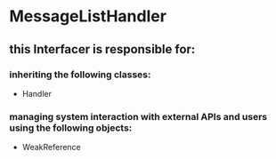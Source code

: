 # MessageListHandler
## this Interfacer is responsible for: 
### inheriting the following classes: 
* Handler
### managing system interaction with external APIs and users using the following objects: 
* WeakReference<MessageListFragment>

